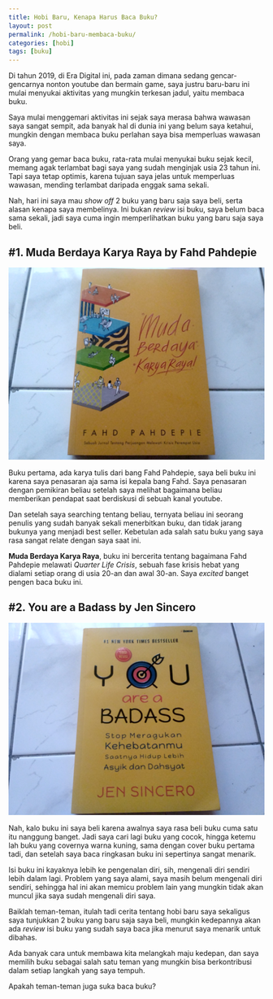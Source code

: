 ```yaml
---
title: Hobi Baru, Kenapa Harus Baca Buku?
layout: post
permalink: /hobi-baru-membaca-buku/
categories: [hobi]
tags: [buku]
---
```

Di tahun 2019, di Era Digital ini, pada zaman dimana sedang gencar-gencarnya nonton youtube dan bermain game, saya justru baru-baru ini mulai menyukai aktivitas yang mungkin terkesan jadul, yaitu membaca buku.

Saya mulai menggemari aktivitas ini sejak saya merasa bahwa wawasan saya sangat sempit, ada banyak hal di dunia ini yang belum saya ketahui, mungkin dengan membaca buku perlahan saya bisa memperluas wawasan saya. 

Orang yang gemar baca buku, rata-rata mulai menyukai buku sejak kecil, memang agak terlambat bagi saya yang sudah menginjak usia 23 tahun ini. Tapi saya tetap optimis, karena tujuan saya jelas untuk memperluas wawasan, mending terlambat daripada enggak sama sekali. 

Nah, hari ini saya mau *show off* 2 buku yang baru saja saya beli, serta alasan kenapa saya membelinya. Ini bukan *review* isi buku, saya belum baca sama sekali, jadi saya cuma ingin memperlihatkan buku yang baru saja saya beli. 

 
## #1. Muda Berdaya Karya Raya by Fahd Pahdepie

![Muda Berdaya karya Raya](/assets/img/muda-berdaya-karya-raya.jpg)

Buku pertama, ada karya tulis dari bang Fahd Pahdepie, saya beli buku ini karena saya penasaran aja sama isi kepala bang Fahd. Saya penasaran dengan pemikiran beliau setelah saya melihat bagaimana beliau memberikan pendapat saat berdiskusi di sebuah kanal youtube.

Dan setelah saya searching tentang beliau, ternyata beliau ini seorang penulis yang sudah banyak sekali menerbitkan buku, dan tidak jarang bukunya yang menjadi best seller. Kebetulan ada salah satu buku yang saya rasa sangat relate dengan saya saat ini. 

**Muda Berdaya Karya Raya**, buku ini bercerita tentang bagaimana Fahd Pahdepie melawati *Quarter Life Crisis*, sebuah fase krisis hebat yang dialami setiap orang di usia 20-an dan awal 30-an. Saya *excited* banget pengen baca buku ini. 

## #2. You are a Badass by Jen Sincero

![You are a Badass](/assets/img/youre-a-badass.jpg)

Nah, kalo buku ini saya beli karena awalnya saya rasa beli buku cuma satu itu nanggung banget. Jadi saya cari lagi buku yang cocok, hingga ketemu lah buku yang covernya warna kuning, sama dengan cover buku pertama tadi, dan setelah saya baca ringkasan buku ini sepertinya sangat menarik.

Isi buku ini kayaknya lebih ke pengenalan diri, sih, mengenali diri sendiri lebih dalam lagi. Problem yang saya alami, saya masih belum mengenali diri sendiri, sehingga hal ini akan memicu problem lain yang mungkin tidak akan muncul jika saya sudah mengenali diri saya.

Baiklah teman-teman, itulah tadi cerita tentang hobi baru saya sekaligus saya tunjukkan 2 buku yang baru saja saya beli, mungkin kedepannya akan ada *review* isi buku yang sudah saya baca jika menurut saya menarik untuk dibahas.

Ada banyak cara untuk membawa kita melangkah maju kedepan, dan saya memilih buku sebagai salah satu teman yang mungkin bisa berkontribusi dalam setiap langkah yang saya tempuh.

Apakah teman-teman juga suka baca buku?

 








